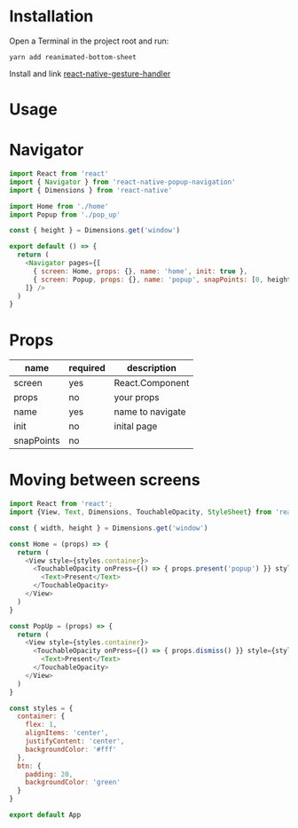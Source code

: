 # Installation

Open a Terminal in the project root and run:

```
yarn add reanimated-bottom-sheet
```

Install and link [react-native-gesture-handler](https://kmagiera.github.io/react-native-gesture-handler/docs/getting-started.html)

# Usage

# Navigator

```js
import React from 'react'
import { Navigator } from 'react-native-popup-navigation'
import { Dimensions } from 'react-native'

import Home from './home'
import Popup from './pop_up'

const { height } = Dimensions.get('window')

export default () => {
  return (
    <Navigator pages={[ 
      { screen: Home, props: {}, name: 'home', init: true },
      { screen: Popup, props: {}, name: 'popup', snapPoints: [0, height] }
    ]} />
  )
}
```

# Props

| name                      | required | description |
| ------------------------- | -------- | ----------- |
| screen                    | yes      | React.Component |
| props                     | no       | your props |
| name                      | yes      | name to navigate |
| init                      | no       | inital page |
| snapPoints                | no       |             |

# Moving between screens

```js
import React from 'react';
import {View, Text, Dimensions, TouchableOpacity, StyleSheet} from 'react-native'

const { width, height } = Dimensions.get('window')

const Home = (props) => {
  return (
    <View style={styles.container}>
      <TouchableOpacity onPress={() => { props.present('popup') }} style={styles.btn}>
        <Text>Present</Text>
      </TouchableOpacity>
    </View>
  )
}

const PopUp = (props) => {
  return (
    <View style={styles.container}>
      <TouchableOpacity onPress={() => { props.dismiss() }} style={styles.btn}>
        <Text>Present</Text>
      </TouchableOpacity>
    </View>
  )
}

const styles = {
  container: {
    flex: 1, 
    alignItems: 'center', 
    justifyContent: 'center',
    backgroundColor: '#fff'
  },
  btn: {
    padding: 20,
    backgroundColor: 'green'
  }
}

export default App
```